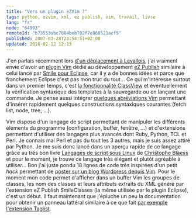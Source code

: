 ```yaml
---
title: "Vers un plugin eZVim ?"
tags: python, ezvim, xml, ez publish, vim, travail, livre
lang: "fr"
node: "64993"
remoteId: "b73553abc7084beb702f7e860521acf5"
published: 2007-03-28T23:54:51+02:00
updated: 2016-02-12 12:13
---
```

 
J'en parlais récemment lors [d'un déplacement à
Levallois](/post/en-direct-de-levallois-perret), j'ai vraiment envie d'avoir un
[plugin Vim](http://www.vim.org/scripts/index.php) dédié au développement [eZ
Publish]() similaire à celui lancé par [Smile pour
Eclipse](http://smile-ez-plugin.sourceforge.net/), car il y a de bonnes idées et
parce que franchement Eclipse c'est pas mon truc du tout... Ce qui m'intéresse
surtout dans un premier temps, c'est [la fonctionnalité
ClassView](http://smile-ez-plugin.sourceforge.net/screen1.jpg) et éventuellement
la vérification syntaxique des templates à la sauvegarde ou en lançant une
commande. Je pense aussi intégrer [quelques abréviations
Vim](http://vimdoc.sourceforge.net/htmldoc/map.html#Abbreviations) permettant
d'insérer rapidement quelques constructions syntaxiques courantes (fetch list,
node, tree, ...).

 
Vim dispose d'un langage de script permettant de manipuler les différents
éléments du programme (configuration, buffer, fenêtre, ...) et d'extensions
permettant d'utiliser des langages plus avancés dont Ruby, Python, TCL et Perl.
Je connais mal Perl et pas du tout les 3 autres, mais je suis assez attiré par
Python. Je me suis donc lancé dans un aperçu rapide de ce langage grâce au très
bon livre [Langages de script sous
Linux](http://www.blaess.fr/christophe/livres/scripts-sous-linux/) de
[Christophe Blaess](http://www.blaess.fr/christophe/presentation/) et pour le
moment, je trouve ce langage très élégant et plutôt agréable à utiliser... Bon
j'ai juste pondu 18 lignes de code très inspirées d'un petit *hack* permettant
de [poster sur un blog Wordpress depuis
Vim](http://coopblue.com/blog/2006/06/posting-to-wordpress-from-vim-with-tags-and-markdown/).
Pour le moment mon code permet d'afficher dans un buffer Vim les groupes de
classes, les nom des classes et leurs attributs extraits du XML généré par
l'extension eZ Publish SmileClasses (la même utilisée par le plugin Eclipse),
c'est un début. Il faut maintenant que j'épluche un peu la documentation pour
obtenir un panneau lattéral similaire à ce que fait [par exemple l'extension
Taglist](http://vim-taglist.sourceforge.net/images/taglist_c.gif).


